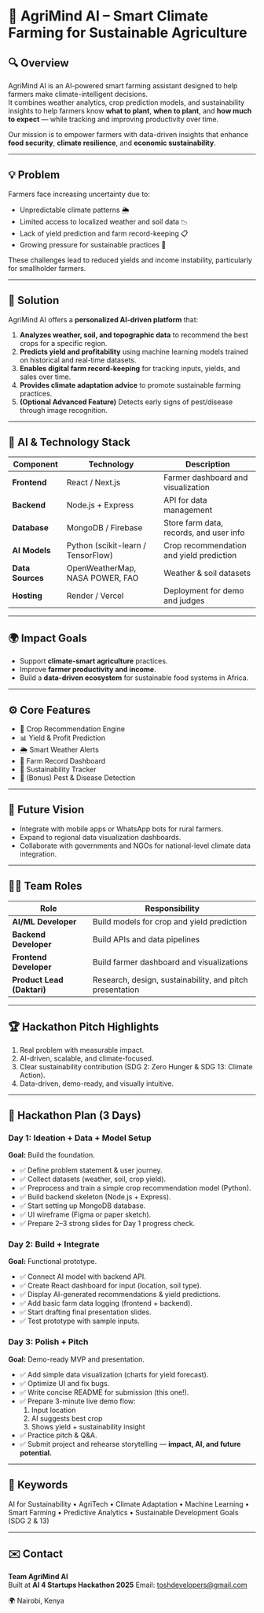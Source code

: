 # 🌾 AgriMind AI – Smart Climate Farming for Sustainable Agriculture

## 🔍 Overview
AgriMind AI is an AI-powered smart farming assistant designed to help farmers make climate-intelligent decisions.  
It combines weather analytics, crop prediction models, and sustainability insights to help farmers know **what to plant**, **when to plant**, and **how much to expect** — while tracking and improving productivity over time.

Our mission is to empower farmers with data-driven insights that enhance **food security**, **climate resilience**, and **economic sustainability**.

---

## 💡 Problem
Farmers face increasing uncertainty due to:
- Unpredictable climate patterns 🌦️  
- Limited access to localized weather and soil data 📉  
- Lack of yield prediction and farm record-keeping 📋  
- Growing pressure for sustainable practices 🌱  

These challenges lead to reduced yields and income instability, particularly for smallholder farmers.

---

## 🚀 Solution
AgriMind AI offers a **personalized AI-driven platform** that:
1. **Analyzes weather, soil, and topographic data** to recommend the best crops for a specific region.  
2. **Predicts yield and profitability** using machine learning models trained on historical and real-time datasets.  
3. **Enables digital farm record-keeping** for tracking inputs, yields, and sales over time.  
4. **Provides climate adaptation advice** to promote sustainable farming practices.  
5. **(Optional Advanced Feature)** Detects early signs of pest/disease through image recognition.

---

## 🧠 AI & Technology Stack

| Component | Technology | Description |
|------------|-------------|-------------|
| **Frontend** | React / Next.js | Farmer dashboard and visualization |
| **Backend** | Node.js + Express | API for data management |
| **Database** | MongoDB / Firebase | Store farm data, records, and user info |
| **AI Models** | Python (scikit-learn / TensorFlow) | Crop recommendation and yield prediction |
| **Data Sources** | OpenWeatherMap, NASA POWER, FAO | Weather & soil datasets |
| **Hosting** | Render / Vercel | Deployment for demo and judges |

---

## 🌍 Impact Goals
- Support **climate-smart agriculture** practices.  
- Improve **farmer productivity and income**.  
- Build a **data-driven ecosystem** for sustainable food systems in Africa.  

---

## ⚙️ Core Features
- 🧩 Crop Recommendation Engine  
- 📊 Yield & Profit Prediction  
- 🌦️ Smart Weather Alerts  
- 🌾 Farm Record Dashboard  
- 🌱 Sustainability Tracker  
- 🤖 (Bonus) Pest & Disease Detection  

---

## 🧩 Future Vision
- Integrate with mobile apps or WhatsApp bots for rural farmers.  
- Expand to regional data visualization dashboards.  
- Collaborate with governments and NGOs for national-level climate data integration.

---

## 👨‍💻 Team Roles
| Role | Responsibility |
|------|----------------|
| **AI/ML Developer** | Build models for crop and yield prediction |
| **Backend Developer** | Build APIs and data pipelines |
| **Frontend Developer** | Build farmer dashboard and visualizations |
| **Product Lead (Daktari)** | Research, design, sustainability, and pitch presentation |

---

## 🏆 Hackathon Pitch Highlights
1. Real problem with measurable impact.  
2. AI-driven, scalable, and climate-focused.  
3. Clear sustainability contribution (SDG 2: Zero Hunger & SDG 13: Climate Action).  
4. Data-driven, demo-ready, and visually intuitive.

---

## 📅 Hackathon Plan (3 Days)

### **Day 1: Ideation + Data + Model Setup**
**Goal:** Build the foundation.  
- ✅ Define problem statement & user journey.  
- ✅ Collect datasets (weather, soil, crop yield).  
- ✅ Preprocess and train a simple crop recommendation model (Python).  
- ✅ Build backend skeleton (Node.js + Express).  
- ✅ Start setting up MongoDB database.  
- ✅ UI wireframe (Figma or paper sketch).  
- ✅ Prepare 2–3 strong slides for Day 1 progress check.

### **Day 2: Build + Integrate**
**Goal:** Functional prototype.  
- ✅ Connect AI model with backend API.  
- ✅ Create React dashboard for input (location, soil type).  
- ✅ Display AI-generated recommendations & yield predictions.  
- ✅ Add basic farm data logging (frontend + backend).  
- ✅ Start drafting final presentation slides.  
- ✅ Test prototype with sample inputs.

### **Day 3: Polish + Pitch**
**Goal:** Demo-ready MVP and presentation.  
- ✅ Add simple data visualization (charts for yield forecast).  
- ✅ Optimize UI and fix bugs.  
- ✅ Write concise README for submission (this one!).  
- ✅ Prepare 3-minute live demo flow:
  1. Input location  
  2. AI suggests best crop  
  3. Shows yield + sustainability insight  
- ✅ Practice pitch & Q&A.
- ✅ Submit project and rehearse storytelling — **impact, AI, and future potential.**

---

## 📎 Keywords
AI for Sustainability • AgriTech • Climate Adaptation • Machine Learning • Smart Farming • Predictive Analytics • Sustainable Development Goals (SDG 2 & 13)

---

## ✉️ Contact
**Team AgriMind AI**  
Built at **AI 4 Startups Hackathon 2025** 
Email: toshdevelopers@gmail.com

🌍 Nairobi, Kenya  
